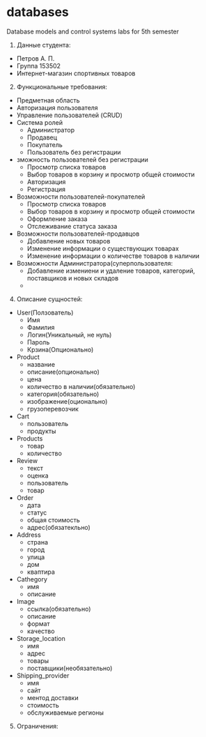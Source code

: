# databases
Database models and control systems labs for 5th semester
1.	Данные студента:
  -	Петров А. П.
  -	Группа 153502
  -	Интернет-магазин спортивных товаров
2.	Функциональные требования:
  - Предметная область
  -	Авторизация пользователя
  -	Управление пользователей (CRUD)
  -	Система ролей
    + Администратор
    +	Продавец
    +	Покупатель
    +	Пользователь без регистрации
  -	зможность пользователей без регистрации
     + Просмотр списка товаров
     + Выбор товаров в корзину и просмотр общей стоимости
     + Авторизация
     + Регистрация
  -	Возможности пользователей-покупателей
     + Просмотр списка товаров
     + Выбор товаров в корзину и просмотр общей стоимости
     + Оформление заказа
     + Отслеживание статуса заказа
  -	Возможности пользователей-продавцов
     + Добавление новых товаров
     + Изменение информации о существующих товарах
     + Изменение информации о количестве товаров в наличии
  - Возможности Администратора(суперпользователя:
     + Добавление измениени и удаление товаров, категорий, поставщиков и новых складов
     + 
    
4.	Описание сущностей:
  -	User(Ползователь)
    + Имя
    + Фамилия
    + Логин(Уникальный, не нуль)
    + Пароль
    + Крзина(Опционально)
  -	Product
    + название
    + описание(опционально)
    + цена
    + количество в наличии(обязательно)
    + категория(обязательно)
    + изображение(оционально)
    + грузоперевозчик
  -	Cart
    + пользователь
    + продукты
  -	Products
    + товар
    + количество
  -	Review
    + текст
    + оценка
    + пользователь
    + товар
  -	Order
    + дата
    + статус
    + общая стоимость
    + адрес(обязатекльно)
  -	Address
    + страна
    + город
    + улица
    + дом
    + кваптира
  -	Cathegory
    + имя
    + описание
  -	Image
    + ссылка(обязательно)
    + описание
    + формат
    + качество
  -	Storage_location
    + имя
    + адрес
    + товары
    + поставщики(необязательно)
  -	Shipping_provider
    + имя
    + сайт
    + ментод доставки
    + стоимость
    + обслуживаемые регионы
5.	Ограничения:
